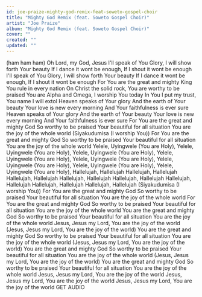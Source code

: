 ```yaml
---
id: joe-praize-mighty-god-remix-feat-soweto-gospel-choir
title: "Mighty God Remix (feat. Soweto Gospel Choir)"
artist: "Joe Praize"
album: "Mighty God Remix (feat. Soweto Gospel Choir)"
cover: ""
created: ""
updated: ""
---
```


(ham ham ham)
Oh Lord, my God, Jesus
I'll speak of You Glory,
I will show forth Your beauty
If I dance it wont be enough,
If I shout it wont be enough
I'll speak of You Glory,
I will show forth Your beauty
If I dance it wont be enough,
If I shout it wont be enough
For You are the great and mighty King
You rule in every nation
On Christ the solid rock,
You are worthy to be praised
You are Alpha and Omega, I worship You today
In You I put my trust, You name I will extol
Heaven speaks of Your glory
And the earth of Your beauty
Your love is new every morning
And Your faithfulness is ever sure
Heaven speaks of Your glory
And the earth of Your beauty
Your love is new every morning
And Your faithfulness is ever sure
For You are the great and mighty God
So worthy to be praised
Your beautiful for all situation
You are the joy of the whole world
(Siyakudumisa (I worship You))
For You are the great and mighty God
So worthy to be praised
Your beautiful for all situation
You are the joy of the whole world
Yelele, Uyingwele (You are Holy),
Yelele, Uyingwele (You are Holy),
Yelele, Uyingwele (You are Holy),
Yelele, Uyingwele (You are Holy),
Yelele, Uyingwele (You are Holy),
Yelele, Uyingwele (You are Holy),
Yelele, Uyingwele (You are Holy),
Yelele, Uyingwele (You are Holy),
Hallelujah, Hallelujah
Hallelujah, Hallelujah
Hallelujah, Hallelujah
Hallelujah, Hallelujah
Hallelujah, Hallelujah
Hallelujah, Hallelujah
Hallelujah, Hallelujah
Hallelujah, Hallelujah
(Siyakudumisa (I worship You))
For You are the great and mighty God
So worthy to be praised
Your beautiful for all situation
You are the joy of the whole world
For You are the great and mighty God
So worthy to be praised
Your beautiful for all situation
You are the joy of the whole world
You are the great and mighty God
So worthy to be praised
Your beautiful for all situation
You are the joy of the whole world
Jesus, Jesus my Lord, You are the joy of the world
(Jesus, Jesus my Lord, You are the joy of the world)
You are the great and mighty God
So worthy to be praised
Your beautiful for all situation
You are the joy of the whole world
(Jesus, Jesus my Lord, You are the joy of the world)
You are the great and mighty God
So worthy to be praised
Your beautiful for all situation
You are the joy of the whole world
(Jesus, Jesus my Lord, You are the joy of the world)
You are the great and mighty God
So worthy to be praised
Your beautiful for all situation
You are the joy of the whole world
Jesus, Jesus my Lord, You are the joy of the world
Jesus, Jesus my Lord, You are the joy of the world
Jesus, Jesus my Lord, You are the joy of the world
GET AUDIO